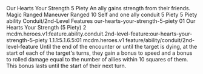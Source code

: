 <ability>
  <name>Our Hearts Your Strength</name>
  <cost>5 Piety</cost>
  <flavor>An ally gains strength from their friends.</flavor>
  <keywords>
    <keyword>Magic</keyword>
    <keyword>Ranged</keyword>
  </keywords>
  <type>Maneuver</type>
  <distance>Ranged 10</distance>
  <target>Self and one ally</target>
  <metadata>
    <class>conduit</class>
    <cost>5 Piety</cost>
    <cost_amount>5</cost_amount>
    <cost_resource>Piety</cost_resource>
    <feature_type>ability</feature_type>
    <file_dpath>Conduit/2nd-Level Features</file_dpath>
    <item_id>our-hearts-your-strength-5-piety</item_id>
    <item_index>01</item_index>
    <item_name>Our Hearts Your Strength (5 Piety)</item_name>
    <level>2</level>
    <scc>mcdm.heroes.v1:feature.ability.conduit.2nd-level-feature:our-hearts-your-strength-5-piety</scc>
    <scdc>1.1.1:5.1.6.5:01</scdc>
    <source>mcdm.heroes.v1</source>
    <type>feature/ability/conduit/2nd-level-feature</type>
  </metadata>
  <effects>
    <effect type="mundane">Until the end of the encounter or until the target is dying, at the start of each of the target&apos;s turns, they gain a bonus to speed and a bonus to rolled damage equal to the number of allies within 10 squares of them. This bonus lasts until the start of their next turn.</effect>
  </effects>
</ability>
